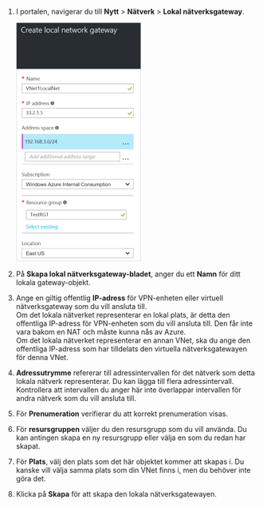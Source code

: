 1. I portalen, navigerar du till **Nytt** > **Nätverk** > **Lokal nätverksgateway**.

    ![skapa lokal nätverksgateway](./media/vpn-gateway-add-lng-rm-portal-include/addlng250.png)

2. På **Skapa lokal nätverksgateway-bladet**, anger du ett **Namn** för ditt lokala gateway-objekt.
 
3. Ange en giltig offentlig **IP-adress** för VPN-enheten eller virtuell nätverksgateway som du vill ansluta till.<br>Om det lokala nätverket representerar en lokal plats, är detta den offentliga IP-adress för VPN-enheten som du vill ansluta till. Den får inte vara bakom en NAT och måste kunna nås av Azure.<br>Om det lokala nätverket representerar en annan VNet, ska du ange den offentliga IP-adress som har tilldelats den virtuella nätverksgatewayen för denna VNet.<br>

4. **Adressutrymme** refererar till adressintervallen för det nätverk som detta lokala nätverk representerar. Du kan lägga till flera adressintervall. Kontrollera att intervallen du anger här inte överlappar intervallen för andra nätverk som du vill ansluta till.
 
5. För **Prenumeration** verifierar du att korrekt prenumeration visas.

6. För **resursgruppen** väljer du den resursgrupp som du vill använda. Du kan antingen skapa en ny resursgrupp eller välja en som du redan har skapat.

7. För **Plats**, välj den plats som det här objektet kommer att skapas i. Du kanske vill välja samma plats som din VNet finns i, men du behöver inte göra det.

8. Klicka på **Skapa** för att skapa den lokala nätverksgatewayen.


<!--HONumber=Sep16_HO3-->


